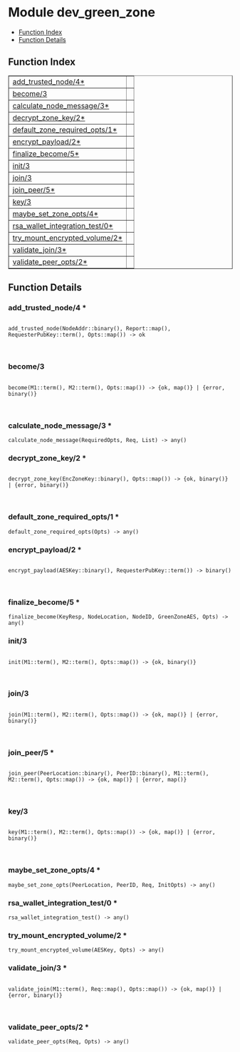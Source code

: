 

# Module dev_green_zone #
* [Function Index](#index)
* [Function Details](#functions)

<a name="index"></a>

## Function Index ##


<table width="100%" border="1" cellspacing="0" cellpadding="2" summary="function index"><tr><td valign="top"><a href="#add_trusted_node-4">add_trusted_node/4*</a></td><td></td></tr><tr><td valign="top"><a href="#become-3">become/3</a></td><td></td></tr><tr><td valign="top"><a href="#calculate_node_message-3">calculate_node_message/3*</a></td><td></td></tr><tr><td valign="top"><a href="#decrypt_zone_key-2">decrypt_zone_key/2*</a></td><td></td></tr><tr><td valign="top"><a href="#default_zone_required_opts-1">default_zone_required_opts/1*</a></td><td></td></tr><tr><td valign="top"><a href="#encrypt_payload-2">encrypt_payload/2*</a></td><td></td></tr><tr><td valign="top"><a href="#finalize_become-5">finalize_become/5*</a></td><td></td></tr><tr><td valign="top"><a href="#init-3">init/3</a></td><td></td></tr><tr><td valign="top"><a href="#join-3">join/3</a></td><td></td></tr><tr><td valign="top"><a href="#join_peer-5">join_peer/5*</a></td><td></td></tr><tr><td valign="top"><a href="#key-3">key/3</a></td><td></td></tr><tr><td valign="top"><a href="#maybe_set_zone_opts-4">maybe_set_zone_opts/4*</a></td><td></td></tr><tr><td valign="top"><a href="#rsa_wallet_integration_test-0">rsa_wallet_integration_test/0*</a></td><td></td></tr><tr><td valign="top"><a href="#try_mount_encrypted_volume-2">try_mount_encrypted_volume/2*</a></td><td></td></tr><tr><td valign="top"><a href="#validate_join-3">validate_join/3*</a></td><td></td></tr><tr><td valign="top"><a href="#validate_peer_opts-2">validate_peer_opts/2*</a></td><td></td></tr></table>


<a name="functions"></a>

## Function Details ##

<a name="add_trusted_node-4"></a>

### add_trusted_node/4 * ###

<pre><code>
add_trusted_node(NodeAddr::binary(), Report::map(), RequesterPubKey::term(), Opts::map()) -&gt; ok
</code></pre>
<br />

<a name="become-3"></a>

### become/3 ###

<pre><code>
become(M1::term(), M2::term(), Opts::map()) -&gt; {ok, map()} | {error, binary()}
</code></pre>
<br />

<a name="calculate_node_message-3"></a>

### calculate_node_message/3 * ###

`calculate_node_message(RequiredOpts, Req, List) -> any()`

<a name="decrypt_zone_key-2"></a>

### decrypt_zone_key/2 * ###

<pre><code>
decrypt_zone_key(EncZoneKey::binary(), Opts::map()) -&gt; {ok, binary()} | {error, binary()}
</code></pre>
<br />

<a name="default_zone_required_opts-1"></a>

### default_zone_required_opts/1 * ###

`default_zone_required_opts(Opts) -> any()`

<a name="encrypt_payload-2"></a>

### encrypt_payload/2 * ###

<pre><code>
encrypt_payload(AESKey::binary(), RequesterPubKey::term()) -&gt; binary()
</code></pre>
<br />

<a name="finalize_become-5"></a>

### finalize_become/5 * ###

`finalize_become(KeyResp, NodeLocation, NodeID, GreenZoneAES, Opts) -> any()`

<a name="init-3"></a>

### init/3 ###

<pre><code>
init(M1::term(), M2::term(), Opts::map()) -&gt; {ok, binary()}
</code></pre>
<br />

<a name="join-3"></a>

### join/3 ###

<pre><code>
join(M1::term(), M2::term(), Opts::map()) -&gt; {ok, map()} | {error, binary()}
</code></pre>
<br />

<a name="join_peer-5"></a>

### join_peer/5 * ###

<pre><code>
join_peer(PeerLocation::binary(), PeerID::binary(), M1::term(), M2::term(), Opts::map()) -&gt; {ok, map()} | {error, map()}
</code></pre>
<br />

<a name="key-3"></a>

### key/3 ###

<pre><code>
key(M1::term(), M2::term(), Opts::map()) -&gt; {ok, map()} | {error, binary()}
</code></pre>
<br />

<a name="maybe_set_zone_opts-4"></a>

### maybe_set_zone_opts/4 * ###

`maybe_set_zone_opts(PeerLocation, PeerID, Req, InitOpts) -> any()`

<a name="rsa_wallet_integration_test-0"></a>

### rsa_wallet_integration_test/0 * ###

`rsa_wallet_integration_test() -> any()`

<a name="try_mount_encrypted_volume-2"></a>

### try_mount_encrypted_volume/2 * ###

`try_mount_encrypted_volume(AESKey, Opts) -> any()`

<a name="validate_join-3"></a>

### validate_join/3 * ###

<pre><code>
validate_join(M1::term(), Req::map(), Opts::map()) -&gt; {ok, map()} | {error, binary()}
</code></pre>
<br />

<a name="validate_peer_opts-2"></a>

### validate_peer_opts/2 * ###

`validate_peer_opts(Req, Opts) -> any()`

